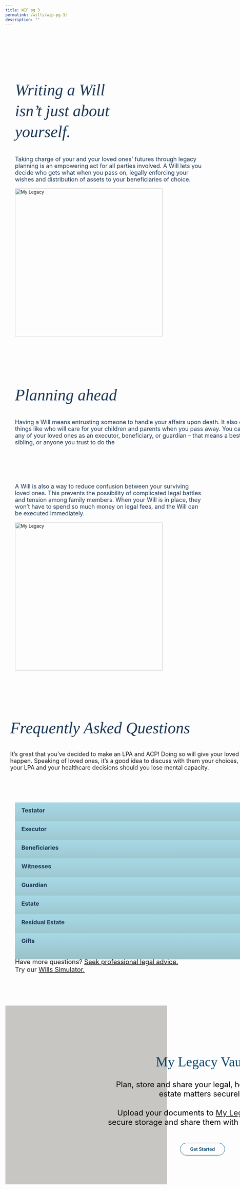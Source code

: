 ```yaml
---
title: WIP pg 3
permalink: /wills/wip-pg-3/
description: ""
---
```

<style>
   /* cyrillic */
   @font-face {
   font-family: 'Playfair Display';
   font-style: italic;
   font-weight: 400;
   font-display: swap;
   src: url(https://fonts.gstatic.com/s/playfairdisplay/v30/nuFkD-vYSZviVYUb_rj3ij__anPXDTnohkk7yRZrPJ-M.woff2) format('woff2');
   unicode-range: U+0301, U+0400-045F, U+0490-0491, U+04B0-04B1, U+2116;
   }
   /* vietnamese */
   @font-face {
   font-family: 'Playfair Display';
   font-style: italic;
   font-weight: 400;
   font-display: swap;
   src: url(https://fonts.gstatic.com/s/playfairdisplay/v30/nuFkD-vYSZviVYUb_rj3ij__anPXDTnojUk7yRZrPJ-M.woff2) format('woff2');
   unicode-range: U+0102-0103, U+0110-0111, U+0128-0129, U+0168-0169, U+01A0-01A1, U+01AF-01B0, U+0300-0301, U+0303-0304, U+0308-0309, U+0323, U+0329, U+1EA0-1EF9, U+20AB;
   }
   /* latin-ext */
   @font-face {
   font-family: 'Playfair Display';
   font-style: italic;
   font-weight: 400;
   font-display: swap;
   src: url(https://fonts.gstatic.com/s/playfairdisplay/v30/nuFkD-vYSZviVYUb_rj3ij__anPXDTnojEk7yRZrPJ-M.woff2) format('woff2');
   unicode-range: U+0100-02AF, U+0304, U+0308, U+0329, U+1E00-1E9F, U+1EF2-1EFF, U+2020, U+20A0-20AB, U+20AD-20CF, U+2113, U+2C60-2C7F, U+A720-A7FF;
   }
   /* latin */
   @font-face {
   font-family: 'Playfair Display';
   font-style: italic;
   font-weight: 400;
   font-display: swap;
   src: url(https://fonts.gstatic.com/s/playfairdisplay/v30/nuFkD-vYSZviVYUb_rj3ij__anPXDTnogkk7yRZrPA.woff2) format('woff2');
   unicode-range: U+0000-00FF, U+0131, U+0152-0153, U+02BB-02BC, U+02C6, U+02DA, U+02DC, U+0304, U+0308, U+0329, U+2000-206F, U+2074, U+20AC, U+2122, U+2191, U+2193, U+2212, U+2215, U+FEFF, U+FFFD;
   }
   /* cyrillic */
   @font-face {
   font-family: 'Playfair Display';
   font-style: italic;
   font-weight: 500;
   font-display: swap;
   src: url(https://fonts.gstatic.com/s/playfairdisplay/v30/nuFkD-vYSZviVYUb_rj3ij__anPXDTnohkk7yRZrPJ-M.woff2) format('woff2');
   unicode-range: U+0301, U+0400-045F, U+0490-0491, U+04B0-04B1, U+2116;
   }
   /* vietnamese */
   @font-face {
   font-family: 'Playfair Display';
   font-style: italic;
   font-weight: 500;
   font-display: swap;
   src: url(https://fonts.gstatic.com/s/playfairdisplay/v30/nuFkD-vYSZviVYUb_rj3ij__anPXDTnojUk7yRZrPJ-M.woff2) format('woff2');
   unicode-range: U+0102-0103, U+0110-0111, U+0128-0129, U+0168-0169, U+01A0-01A1, U+01AF-01B0, U+0300-0301, U+0303-0304, U+0308-0309, U+0323, U+0329, U+1EA0-1EF9, U+20AB;
   }
   /* latin-ext */
   @font-face {
   font-family: 'Playfair Display';
   font-style: italic;
   font-weight: 500;
   font-display: swap;
   src: url(https://fonts.gstatic.com/s/playfairdisplay/v30/nuFkD-vYSZviVYUb_rj3ij__anPXDTnojEk7yRZrPJ-M.woff2) format('woff2');
   unicode-range: U+0100-02AF, U+0304, U+0308, U+0329, U+1E00-1E9F, U+1EF2-1EFF, U+2020, U+20A0-20AB, U+20AD-20CF, U+2113, U+2C60-2C7F, U+A720-A7FF;
   }
   /* latin */
   @font-face {
   font-family: 'Playfair Display';
   font-style: italic;
   font-weight: 500;
   font-display: swap;
   src: url(https://fonts.gstatic.com/s/playfairdisplay/v30/nuFkD-vYSZviVYUb_rj3ij__anPXDTnogkk7yRZrPA.woff2) format('woff2');
   unicode-range: U+0000-00FF, U+0131, U+0152-0153, U+02BB-02BC, U+02C6, U+02DA, U+02DC, U+0304, U+0308, U+0329, U+2000-206F, U+2074, U+20AC, U+2122, U+2191, U+2193, U+2212, U+2215, U+FEFF, U+FFFD;
   }
   /* cyrillic */
   @font-face {
   font-family: 'Playfair Display';
   font-style: normal;
   font-weight: 400;
   font-display: swap;
   src: url(https://fonts.gstatic.com/s/playfairdisplay/v30/nuFiD-vYSZviVYUb_rj3ij__anPXDTjYgEM86xRbPQ.woff2) format('woff2');
   unicode-range: U+0301, U+0400-045F, U+0490-0491, U+04B0-04B1, U+2116;
   }
   /* vietnamese */
   @font-face {
   font-family: 'Playfair Display';
   font-style: normal;
   font-weight: 400;
   font-display: swap;
   src: url(https://fonts.gstatic.com/s/playfairdisplay/v30/nuFiD-vYSZviVYUb_rj3ij__anPXDTPYgEM86xRbPQ.woff2) format('woff2');
   unicode-range: U+0102-0103, U+0110-0111, U+0128-0129, U+0168-0169, U+01A0-01A1, U+01AF-01B0, U+0300-0301, U+0303-0304, U+0308-0309, U+0323, U+0329, U+1EA0-1EF9, U+20AB;
   }
   /* latin-ext */
   @font-face {
   font-family: 'Playfair Display';
   font-style: normal;
   font-weight: 400;
   font-display: swap;
   src: url(https://fonts.gstatic.com/s/playfairdisplay/v30/nuFiD-vYSZviVYUb_rj3ij__anPXDTLYgEM86xRbPQ.woff2) format('woff2');
   unicode-range: U+0100-02AF, U+0304, U+0308, U+0329, U+1E00-1E9F, U+1EF2-1EFF, U+2020, U+20A0-20AB, U+20AD-20CF, U+2113, U+2C60-2C7F, U+A720-A7FF;
   }
   /* latin */
   @font-face {
   font-family: 'Playfair Display';
   font-style: normal;
   font-weight: 400;
   font-display: swap;
   src: url(https://fonts.gstatic.com/s/playfairdisplay/v30/nuFiD-vYSZviVYUb_rj3ij__anPXDTzYgEM86xQ.woff2) format('woff2');
   unicode-range: U+0000-00FF, U+0131, U+0152-0153, U+02BB-02BC, U+02C6, U+02DA, U+02DC, U+0304, U+0308, U+0329, U+2000-206F, U+2074, U+20AC, U+2122, U+2191, U+2193, U+2212, U+2215, U+FEFF, U+FFFD;
   }
   /* cyrillic */
   @font-face {
   font-family: 'Playfair Display';
   font-style: normal;
   font-weight: 600;
   font-display: swap;
   src: url(https://fonts.gstatic.com/s/playfairdisplay/v30/nuFiD-vYSZviVYUb_rj3ij__anPXDTjYgEM86xRbPQ.woff2) format('woff2');
   unicode-range: U+0301, U+0400-045F, U+0490-0491, U+04B0-04B1, U+2116;
   }
   /* vietnamese */
   @font-face {
   font-family: 'Playfair Display';
   font-style: normal;
   font-weight: 600;
   font-display: swap;
   src: url(https://fonts.gstatic.com/s/playfairdisplay/v30/nuFiD-vYSZviVYUb_rj3ij__anPXDTPYgEM86xRbPQ.woff2) format('woff2');
   unicode-range: U+0102-0103, U+0110-0111, U+0128-0129, U+0168-0169, U+01A0-01A1, U+01AF-01B0, U+0300-0301, U+0303-0304, U+0308-0309, U+0323, U+0329, U+1EA0-1EF9, U+20AB;
   }
   /* latin-ext */
   @font-face {
   font-family: 'Playfair Display';
   font-style: normal;
   font-weight: 600;
   font-display: swap;
   src: url(https://fonts.gstatic.com/s/playfairdisplay/v30/nuFiD-vYSZviVYUb_rj3ij__anPXDTLYgEM86xRbPQ.woff2) format('woff2');
   unicode-range: U+0100-02AF, U+0304, U+0308, U+0329, U+1E00-1E9F, U+1EF2-1EFF, U+2020, U+20A0-20AB, U+20AD-20CF, U+2113, U+2C60-2C7F, U+A720-A7FF;
   }
   /* latin */
   @font-face {
   font-family: 'Playfair Display';
   font-style: normal;
   font-weight: 600;
   font-display: swap;
   src: url(https://fonts.gstatic.com/s/playfairdisplay/v30/nuFiD-vYSZviVYUb_rj3ij__anPXDTzYgEM86xQ.woff2) format('woff2');
   unicode-range: U+0000-00FF, U+0131, U+0152-0153, U+02BB-02BC, U+02C6, U+02DA, U+02DC, U+0304, U+0308, U+0329, U+2000-206F, U+2074, U+20AC, U+2122, U+2191, U+2193, U+2212, U+2215, U+FEFF, U+FFFD;
   }
   /* cyrillic */
   @font-face {
   font-family: 'Playfair Display';
   font-style: normal;
   font-weight: 800;
   font-display: swap;
   src: url(https://fonts.gstatic.com/s/playfairdisplay/v30/nuFiD-vYSZviVYUb_rj3ij__anPXDTjYgEM86xRbPQ.woff2) format('woff2');
   unicode-range: U+0301, U+0400-045F, U+0490-0491, U+04B0-04B1, U+2116;
   }
   /* vietnamese */
   @font-face {
   font-family: 'Playfair Display';
   font-style: normal;
   font-weight: 800;
   font-display: swap;
   src: url(https://fonts.gstatic.com/s/playfairdisplay/v30/nuFiD-vYSZviVYUb_rj3ij__anPXDTPYgEM86xRbPQ.woff2) format('woff2');
   unicode-range: U+0102-0103, U+0110-0111, U+0128-0129, U+0168-0169, U+01A0-01A1, U+01AF-01B0, U+0300-0301, U+0303-0304, U+0308-0309, U+0323, U+0329, U+1EA0-1EF9, U+20AB;
   }
   /* latin-ext */
   @font-face {
   font-family: 'Playfair Display';
   font-style: normal;
   font-weight: 800;
   font-display: swap;
   src: url(https://fonts.gstatic.com/s/playfairdisplay/v30/nuFiD-vYSZviVYUb_rj3ij__anPXDTLYgEM86xRbPQ.woff2) format('woff2');
   unicode-range: U+0100-02AF, U+0304, U+0308, U+0329, U+1E00-1E9F, U+1EF2-1EFF, U+2020, U+20A0-20AB, U+20AD-20CF, U+2113, U+2C60-2C7F, U+A720-A7FF;
   }
   /* latin */
   @font-face {
   font-family: 'Playfair Display';
   font-style: normal;
   font-weight: 800;
   font-display: swap;
   src: url(https://fonts.gstatic.com/s/playfairdisplay/v30/nuFiD-vYSZviVYUb_rj3ij__anPXDTzYgEM86xQ.woff2) format('woff2');
   unicode-range: U+0000-00FF, U+0131, U+0152-0153, U+02BB-02BC, U+02C6, U+02DA, U+02DC, U+0304, U+0308, U+0329, U+2000-206F, U+2074, U+20AC, U+2122, U+2191, U+2193, U+2212, U+2215, U+FEFF, U+FFFD;
   }
   @font-face {
   font-family: 'Myriad Pro';
   src: url('http://chodri.com/legacy/src/fonts/Myriad-Web-Pro-Regular.ttf');
   src: url('http://chodri.com/legacy/src/fonts/Myriad-Web-Pro-Regular.ttf') format('truetype');
   font-weight: normal;
   font-style: normal;
   }
   .container{
   width: 1170px;
   margin: 0 auto;
   }
   .heading  {
   position: relative;
   }
   section.bp-section {
   padding: 0;
   }
   .action__b h4{
   color: #000;
   font-size: 24px;
   margin-top: 15px;
   margin-bottom: 0;
   }
   .action__b h4 a{
   color: #01436b;
   } 
   section.bp-section .bp-container {
   padding-bottom: 0!important;
   }
	.col.is-2.is-position-relative.has-side-nav {
    display: none;
}
	.col.is-1.has-float-btns.is-position-relative {
    display: none;
}
	section.bp-section.bottom-navigation {
    display: none;
}
	.col.is-8.is-offset-1-desktop {
    margin-left: 0;
    width: 100%;
}
   .accordion ul .inner span {
   margin-right: 15px;
   }   
   .m-b-80{
   margin-bottom: 80px;
   }
   container-fluid{
   width: 100%;
   }
   section.bp-section.is-small.bp-section-pagetitle {
   display: none;
   }
   .col.is-2.is-position-relative.has-side-nav {
   display: none;
   }	
   .col.is-8.is-offset-1-desktop.is-12-touch.print-content {
   margin-left: 0;
   width: 100%;
   }	
   .about_a_b img {
   width: 460px;
   }
   .content ul > li:last-child {
   margin-bottom: 0;
   }
   .video_acc .inner::after{
   display:none!important;
   }
   a.p-button.btn {
   border-color: #01436b;
   background-color: transparent;
   border-radius: 30px;
   color: #01436b;
   margin-top: 30px;
   font-weight: 600;
   text-decoration: none;
   border: 1px solid #01436b;
   padding: 10px 30px;
   }
   .action_3 h2, .action_3 h2 i {
   line-height: 52px;
   font-size: 42px;
   font-family: 'Playfair Display';
   color: #01436b;
   margin-bottom: 30px;
   font-weight: 400;
   }
   section.bp-section .bp-container {
   width: 100%!important;
   max-width: 100%!important;
   padding-top: 0!important;
   }
   .col.is-8.is-offset-2.print-content {
   margin-left: 0;
   width: 100%;
   }
   .col-3 {
   width: 25%;
   PADDING: 0 15px;
   }
   .col-8 {
   width: 75%;
   PADDING: 0 15px;
   }
   .col-4 {
   width: 33.33%;
   PADDING: 0 15px;
   }
   .col-6 {
   width: 50%;
   PADDING: 0 15px;
   }
   .col-12 {
   width: 100%;
   PADDING: 0 15px;
   }
   .p-t-80 {
   padding-top: 80px;
   }
   .p-b-80{
   padding-bottom: 80px;
   }
   .u-align--center{
   text-align:center;
   }
   .about_bb .inner {
   padding: 30px;
   background-color: #EBE7E5;
   border-radius: 25px;
   }
   .about_a_b p {
   color: #1A3554;
   font-size: 18px;
   }
	 .action3_b a.p-button.btn {
    padding: 10px 30px;
    margin-top: 20px;
    display: inline-block;
    }
    .action3_b p {
    font-size: 24px;
    color: #000;
    margin-bottom: 30px!important;
    margin-top: 0;
    }
   .faq_sect h2 {
   color: #1A3554;
   font-family: 'Playfair Display'!important;
   font-weight: 400;
   font-style: italic;
	font-size: 50px;
   }
   .faq_sect p {
   margin-top: 10px;
   font-size: 18px;
   }
   .about_bb h4 {
   color: #1A3554;
   font-weight: bold;
   margin-bottom: 0;
   }
   .about_bb p {
   margin-top: 10px;
   font-size: 18px;    
   }
   .about_a_b h2 {
    color: #1A3554;
    font-family: 'Playfair Display';
    font-style: italic;
    font-weight: 400;
    font-size: 50px;
    line-height: 65px;
}
   .heading h3 {
   margin-bottom: 30px;
   color: #000;
   }
   .content a{
   color: #1A3554!important;
   }
   .m-b-30{
   margin-bottom: 30px;
   }
   .p-t-40{
   padding-top:40px;
   }
   .action_3 {
   background-color: #C8C6C3;
   }
   .accordion h5 {
   margin-top: 0;
   color: #1A3554;
   }
   .accordion table th {
   color: #1A3554;
   }
   .accordion table {
   width: 100%;
   border: 1px solid #ddd;
   background-color: #fff;
   margin-bottom: 30px;
   }
   .content strong {
   color: #1A3554;
   }
   .accordion h6 {
   margin-top: 20px;
   line-height: 30px;
   }
   .accordion ul {
   list-style: none;
   padding: 0;
   }
   .accordion ul li {
   margin: 0;
   }
   .action__4 h2{
   color: #000;
   font-family:'Playfair Display';
   font-weight:400;
   }
   .action__4 p{
   color: #000;
   font-size: 22px;
   line-height: 32px;
   }
   .accordion ul {
   margin: 0;
   }
   .accordion .toggle{
   display:none;
   }
   .accordion ul li label {
   position: relative;
   color: #1A3554;
   display: inline-block;
   width: 100%;
   line-height: 49px;
   text-indent: 20px;
   cursor: pointer;
   font-weight: bold;
   font-size: 18px;
   }
   .accordion ul li label::before {
   width: 100%;
   background-image: linear-gradient(#a6d9e5, #9ac0c8);
   display: block;
   color: #fefefe;
   padding: 0.75em;
   border-radius: 0.15em;
   transition: background 0.3s ease;
   margin-bottom: 0;
   border-radius: 0;
   content: "";
   position: absolute;
   left: 0;
   right: 0;
   top: 0;
   height: 55px;
   z-index: -1;
   }
   .accordion ul .inner li strong {
   color: #1A3554;
   }
   .accordion ul {
   margin: 0!important;
   }
   ul.accordion ul ul {
   padding-left: 45px;
   }
   .inner > ul > li:not(:last-child) {
   margin-bottom:15px;
   }
   a.play_btn {
   position: absolute;
   left: 0;
   right: 0;
   top: 50%;
   z-index: 99999;
   width: 120px;
   height: 120px;
   margin: 0 auto;
   margin-top: -60px;
   }
   .about_a_b {
   display: flex;
   align-items: center;
   }   
   .about_bb p, .about_bb li, .about_bb p, .about_bb .inner {
   color: #1A3554;
   font-size: 18px;
   }
   .video_acc .inner {
   position: relative;
   }
   .accordion ul .inner::after{
   content: "+";
   width: 25px;
   height: 25px;
   background-color: #fff;
   display: inline-block;
   text-align: center;
   border-radius: 50%;
   position: absolute;
   right: 20px;
   top: 14px;
   color: #1A3554;
   text-indent: 0;
   line-height: 25px;
   }
   ul.accordion input.toggle:checked + .inner::after {
   content: "-";
   }
	.accordionBottom p{
	font-size:20px
	}
   ul.accordion input.toggle:checked + .inner {
   height: auto;
   padding: 45px;
   }
   .accordion ul .inner {
   overflow: hidden;
   margin-top: 0;
   background-color: #EBE7E5;
   margin-top: 6px;
   height: 0;
   padding: 0 45px;
   transition: all ease-in-out .3s;
   -webkit-transition: all ease-in-out .3s;
   text-indent: 0;
   }
   .accordion ul .inner p, .accordion ul .inner li {
   font-weight: 500;
   font-size: 18px;
   color: #1A3554;
   margin-top: 0;
   line-height: 30px;
   }
   .accordion ul .inner h4 {
   font-weight: bold;
   font-size: 22px;
   color: #1A3554;
   margin-top: 0;
   margin-bottom: 0;
   }
   .p-lr-50{
   padding: 0 50px;
   }
   section.action__4 {
   position: relative;
   }
   .action__4::before {
   content: "";
   position: absolute;
   left: 30px;
   bottom: -4px;
   width: 200px;
   background-position: center;
   background-size: contain;
   background-repeat: no-repeat;
   background-image: url(https://i.imgur.com/ymZBFhy.png);
   z-index: 99999999;
   height: 200px;
   }
   section.action__4 .container::after {
   content: "";
   position: absolute;
   right: 0;
   top: 0;
   width: 300px;
   height: 200px;
   background-size: contain;
   background-repeat: no-repeat;
   background-image: url(https://i.imgur.com/4gIO8gl.png);
   }
   .container{
   position: relative;
   }
   .heading::after {
   content: "";
   position: absolute;
   right: -50px;
   top: -28px;
   width: 300px;
   height: 200px;
   background-size: contain;
   background-repeat: no-repeat;
   background-image: url(https://i.imgur.com/AxzRdOk.png);
   }
   @media(max-width: 767px){
   .heading::after{
   display:none;
   }
   section.action__4 .container{
   display:none;
   }
   .action__4{
   display:none;
   }
   .p-lr-50{
   padding: 0;
   }
   .action_3 h2,.action_3 h2 i {
   line-height: 38px;
   font-size: 28px;
   }
   html {
   overflow-x: hidden;
   }
   .about_a_b:first-child {
   margin-bottom: 30px;
   }
   .container {
   width: 100%;
   padding: 0 15px;
   }
   .col-3 {
   width: 100%;
   }
   .col-8 {
   width: 100%;
   }
   .col-4 {
   width: 100%;
   }
   .col-6 {
   width: 100%;
   }
   .col-12 {
   width: 100%;
   }
   .action_3 {
   background-color: #C7C6C2;
   }
   .accordion ul li label {
   line-height: 29px;
   text-indent: 0;
   font-size: 15px;
   padding: 0 15px;
   padding-right: 35px;
   }
   .accordion > li {
   margin-bottom: 10px!important;
   }
   ul.accordion input.toggle:checked + .inner {
   padding: 15px 20px;
   }
   .accordion ul .inner p, .accordion ul .inner li {
   font-size: 15px;
   }
   section.accordion {
   margin-bottom: 50px;
   }
   .accordion ul .inner::after {
   right: 5px;
   top: 5px;
   }
   .accordion ul li label::before {
   height: unset;
   bottom: 0;
   }
   .faq_sect {
   padding: 0 15px;
   }
   .accordion ul .inner {
   width: calc(100% + 50px);
   margin-left: -15px;
   }
   .col.is-8.is-offset-2.print-content {
   padding: 0;
   }
   section.bp-section .bp-container > .row {
   margin: 0;
   }
   }
   @media(min-width: 767px)and (max-width: 1140px){
   .container {
   padding: 0 15px;
   }
   .col.is-8.is-offset-2.print-content {
   padding: 0;
   }
   section.bp-section .bp-container > .row {
   margin: 0;
   }
   }
</style>
<section class="about_ac">
   <div class="container">
      <div class="row p-t-80 p-b-80">
         <div class="col-6 about_a_b">
            <div class="inner">
               <h2>Writing a Will<br> isn’t just about<br> yourself.</h2>
               <p>Taking charge of your and your loved ones’ futures through legacy planning is an empowering act for all parties involved. A Will lets you decide who gets what when you pass on, legally enforcing your wishes and distribution of assets to your beneficiaries of choice.</p>
            </div>
         </div>
         <div class="col-6 about_a_b">
            <img alt="My Legacy" src="https://i.imgur.com/mlDIwVj.png">
         </div>
      </div>
		 <div class="row p-b-80">
         <div class="col-12 about_a_b">
            <div class="inner">
               <h2>Planning ahead</h2>
               <p>Having a Will means entrusting someone to handle your affairs upon death. It also determines<br> things like who will care for your children and parents when you pass away. You can pick out<br> any of your loved ones as an executor, beneficiary, or guardian – that means a best friend, a<br> sibling, or anyone you trust to do the </p>
            </div>
         </div>
      </div>
      <div class="row p-b-80">
         <div class="col-6 about_a_b">
            <div class="inner">
							<p>A Will is also a way to reduce confusion between your surviving loved ones. This prevents the possibility of complicated legal battles and tension among family members. When your Will is in place, they won’t have to spend so much money on legal fees, and the Will can be executed immediately.</p>
            </div>
         </div>
				<div class="col-6 about_a_b">
            <img alt="My Legacy" src="https://i.imgur.com/2B21PE6.png">
         </div>
      </div>
      <div style="position: relative;" class="row">
         <div class="faq_sect">
            <h2>Frequently Asked Questions</h2>
            <p>It’s great that you’ve decided to make an LPA and ACP! Doing so will give your loved ones certainty of your preferences should the worst happen. Speaking of loved ones, it’s a good idea to discuss with them your choices, particularly on who you are appointing as donee for your LPA and your healthcare decisions should you lose mental capacity.</p>
         </div>
      </div>
   </div>
</section>
<section class="accordion p-t-80 p-b-80">
   <div class="container">
      <div class="row">
         <div class="col-12 accordion_b">
            <ul class="accordion">
               <li>
                  <label for="accordion_1">
                     <input class="toggle" id="accordion_1" name="accordion" type="radio">Testator
                     <div class="inner"> </div>
                  </label>
               </li>
               <li>
                  <label for="accordion_2">
                     <input class="toggle" id="accordion_2" name="accordion" type="radio">Executor
                     <div class="inner"> 
                     </div>
                  </label>
               </li>
               <li>
                  <label for="accordion_3">
                     <input class="toggle" id="accordion_3" name="accordion" type="radio">Beneficiaries
                     <div class="inner"></div>
                  </label>
               </li>
               <li>
                  <label for="accordion_4">
                     <input class="toggle" id="accordion_4" name="accordion" type="radio">Witnesses
                     <div class="inner"></div>
                  </label>
               </li>
               <li>
                  <label for="accordion_5">
                     <input class="toggle" id="accordion_5" name="accordion" type="radio">Guardian
                     <div class="inner"> </div>
                  </label>
               </li>
               <li>
                  <label for="accordion_6">
                     <input class="toggle" id="accordion_6" name="accordion" type="radio">Estate
                     <div class="inner"></div>
                  </label>
               </li>
               <li>
                  <label for="accordion_7">
                     <input class="toggle" id="accordion_7" name="accordion" type="radio">Residual Estate
                     <div class="inner"></div>
                  </label>
               </li>
               <li>
                  <label for="accordion_8">
                     <input class="toggle" id="accordion_8" name="accordion" type="radio">Gifts
                     <div class="inner"></div>
                  </label>
               </li>
            </ul>
         </div>
		 </div>
		 <div class="row">
		 <div class="col-12 accordionBottom">
					<p>Have more questions? <a class="read-more" href="#">Seek professional legal advice.</a><br>
Try our <a class="read-more" href="#">Wills Simulator.</a></p>
				</div>
		 </div>
   </div>
</section>
<section style="padding-top: 90px; padding-bottom: 90px" class="action_3">
    <div class="container">
       <div class="row">
          <div class="col-12 action3_b u-align--center">
             <h2>My Legacy Vault</h2>
             <p>Plan, store and share your legal, healthcare and<br> estate matters securely.</p>
             <p>Upload your documents to <a class="read-more" target="_blank" href="https://mylegacy.life.gov.sg/vault/">My Legacy vault</a> for<br> secure storage and share them with those you trust.</p>
             <a class="btn p-button" target="_blank" href="https://mylegacy.life.gov.sg/find-a-service/lpa-acp/">Get Started</a>
          </div>
       </div>
    </div>
 </section>
